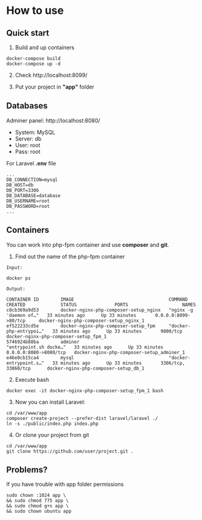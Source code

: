 # How to use

## Quick start

1. Build and up containers
```
docker-compose build
docker-compose up -d
```
2. Check http://localhost:8099/

3. Put your project in **"app"** folder

## Databases

Adminer panel:
http://localhost:8080/
- System: MySQL
- Server: db
- User: root
- Pass: root

For Laravel **.env** file
```
...
DB_CONNECTION=mysql
DB_HOST=db
DB_PORT=3306
DB_DATABASE=database
DB_USERNAME=root
DB_PASSWORD=root
...
```

## Containers

You can work into php-fpm container and use **composer** and **git**.

1. Find out the name of the php-fpm container

```
Input:

docker ps
```
```
Output:

CONTAINER ID        IMAGE                                   COMMAND                  CREATED             STATUS              PORTS                    NAMES
c0cb369a9d53        docker-nginx-php-composer-setup_nginx   "nginx -g 'daemon of…"   33 minutes ago      Up 33 minutes       0.0.0.0:8099->80/tcp     docker-nginx-php-composer-setup_nginx_1
ef522233cd5e        docker-nginx-php-composer-setup_fpm     "docker-php-entrypoi…"   33 minutes ago      Up 33 minutes       9000/tcp                 docker-nginx-php-composer-setup_fpm_1
5746924b88ba        adminer                                 "entrypoint.sh docke…"   33 minutes ago      Up 33 minutes       0.0.0.0:8080->8080/tcp   docker-nginx-php-composer-setup_adminer_1
e46e0cb15ca4        mysql                                   "docker-entrypoint.s…"   33 minutes ago      Up 33 minutes       3306/tcp, 33060/tcp      docker-nginx-php-composer-setup_db_1

```

2. Execute bash
```
docker exec -it docker-nginx-php-composer-setup_fpm_1 bash
```

3. Now you can install Laravel:
```
cd /var/www/app
composer create-project --prefer-dist laravel/laravel ./
ln -s ./public/index.php index.php
```

4. Or clone your project from git
```
cd /var/www/app
git clone https://github.com/user/project.git .
```

## Problems?

If you have trouble with app folder permissions
```
sudo chown :1024 app \
&& sudo chmod 775 app \
&& sudo chmod g+s app \
&& sudo chown ubuntu app
```
